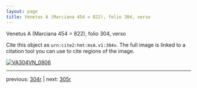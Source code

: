 ```yaml
---
layout: page
title: Venetus A (Marciana 454 = 822), folio 304, verso
---
```


Venetus A (Marciana 454 = 822), folio 304, verso

Cite this object as `urn:cite2:hmt:msA.v1:304v`.  The full image is linked to a citation tool you can use to cite regions of the image.

[![VA304VN_0806](http://www.homermultitext.org/iipsrv?IIIF=/project/homer/pyramidal/deepzoom/hmt/vaimg/2017a/VA304VN_0806.tif/full/800,/0/default.jpg)](http://www.homermultitext.org/ict2/?urn=urn:cite2:hmt:vaimg.2017a:VA304VN_0806) 

---

previous:  [304r](../304r/) | next: [305r](../305r/)